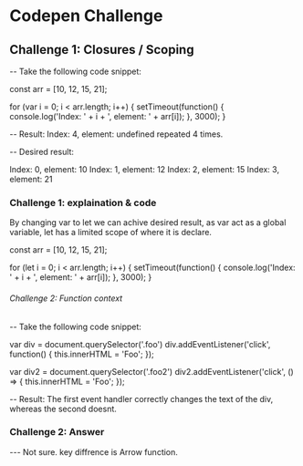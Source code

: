 # Codepen Challenge

## Challenge 1: Closures / Scoping

-- Take the following code snippet:

const arr = [10, 12, 15, 21];

for (var i = 0; i < arr.length; i++) {
setTimeout(function() {
console.log('Index: ' + i + ', element: ' + arr[i]);
}, 3000);
}

-- Result: Index: 4, element: undefined repeated 4 times.

-- Desired result:

Index: 0, element: 10
Index: 1, element: 12
Index: 2, element: 15
Index: 3, element: 21

### Challenge 1: explaination & code

By changing var to let we can achive desired result, as var act as a global variable, let has a limited scope of where it is declare.

const arr = [10, 12, 15, 21];

for (let i = 0; i < arr.length; i++) {
setTimeout(function() {
console.log('Index: ' + i + ', element: ' + arr[i]);
}, 3000);
}

###### Challenge 2: Function context

-- Take the following code snippet:

var div = document.querySelector('.foo')
div.addEventListener('click', function() {
this.innerHTML = 'Foo';
});

var div2 = document.querySelector('.foo2')
div2.addEventListener('click', () => {
this.innerHTML = 'Foo';
});

-- Result: The first event handler correctly changes the text of the div, whereas the second doesnt.


### Challenge 2: Answer

--- Not sure. key diffrence is Arrow function.
